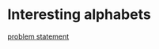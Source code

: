 # Interesting alphabets
[problem statement](https://codezen.codingninjas.in/practice/463/663/interesting-alphabets)